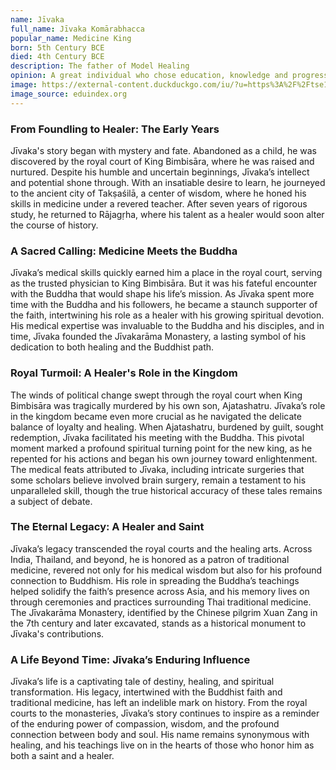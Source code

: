 ```yaml
---
name: Jīvaka
full_name: Jīvaka Komārabhacca
popular_name: Medicine King
born: 5th Century BCE
died: 4th Century BCE
description: The father of Model Healing
opinion: A great individual who chose education, knowledge and progress in medicine over ascending a superficial throne.
image: https://external-content.duckduckgo.com/iu/?u=https%3A%2F%2Ftse1.mm.bing.net%2Fth%3Fid%3DOIP.VQzbo-FLhmXKPI8xNpd9AwHaEo%26pid%3DApi&f=1&ipt=603a962bf14ca8655113c6a7920b161e4a8ff1f8f00cedeb7c00b34fed0394a3&ipo=images
image_source: eduindex.org
---
```


### From Foundling to Healer: The Early Years

Jīvaka's story began with mystery and fate. Abandoned as a child, he was discovered by the royal court of King Bimbisāra, where he was raised and nurtured. Despite his humble and uncertain beginnings, Jīvaka’s intellect and potential shone through. With an insatiable desire to learn, he journeyed to the ancient city of Takṣaśilā, a center of wisdom, where he honed his skills in medicine under a revered teacher. After seven years of rigorous study, he returned to Rājagṛha, where his talent as a healer would soon alter the course of history.

### A Sacred Calling: Medicine Meets the Buddha

Jīvaka’s medical skills quickly earned him a place in the royal court, serving as the trusted physician to King Bimbisāra. But it was his fateful encounter with the Buddha that would shape his life’s mission. As Jīvaka spent more time with the Buddha and his followers, he became a staunch supporter of the faith, intertwining his role as a healer with his growing spiritual devotion. His medical expertise was invaluable to the Buddha and his disciples, and in time, Jīvaka founded the Jīvakarāma Monastery, a lasting symbol of his dedication to both healing and the Buddhist path.

### Royal Turmoil: A Healer's Role in the Kingdom

The winds of political change swept through the royal court when King Bimbisāra was tragically murdered by his own son, Ajatashatru. Jīvaka’s role in the kingdom became even more crucial as he navigated the delicate balance of loyalty and healing. When Ajatashatru, burdened by guilt, sought redemption, Jīvaka facilitated his meeting with the Buddha. This pivotal moment marked a profound spiritual turning point for the new king, as he repented for his actions and began his own journey toward enlightenment. The medical feats attributed to Jīvaka, including intricate surgeries that some scholars believe involved brain surgery, remain a testament to his unparalleled skill, though the true historical accuracy of these tales remains a subject of debate.

### The Eternal Legacy: A Healer and Saint

Jīvaka’s legacy transcended the royal courts and the healing arts. Across India, Thailand, and beyond, he is honored as a patron of traditional medicine, revered not only for his medical wisdom but also for his profound connection to Buddhism. His role in spreading the Buddha’s teachings helped solidify the faith’s presence across Asia, and his memory lives on through ceremonies and practices surrounding Thai traditional medicine. The Jīvakarāma Monastery, identified by the Chinese pilgrim Xuan Zang in the 7th century and later excavated, stands as a historical monument to Jīvaka's contributions.

### A Life Beyond Time: Jīvaka’s Enduring Influence

Jīvaka’s life is a captivating tale of destiny, healing, and spiritual transformation. His legacy, intertwined with the Buddhist faith and traditional medicine, has left an indelible mark on history. From the royal courts to the monasteries, Jīvaka’s story continues to inspire as a reminder of the enduring power of compassion, wisdom, and the profound connection between body and soul. His name remains synonymous with healing, and his teachings live on in the hearts of those who honor him as both a saint and a healer.
